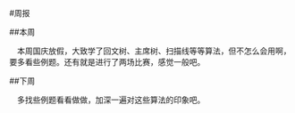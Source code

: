 #周报　　

##本周　　

　本周国庆放假，大致学了回文树、主席树、扫描线等等算法，但不怎么会用啊，要多看些例题。还有就是进行了两场比赛，感觉一般吧。

##下周

　多找些例题看看做做，加深一遍对这些算法的印象吧。
